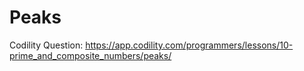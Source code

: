 # Peaks
Codility Question: https://app.codility.com/programmers/lessons/10-prime_and_composite_numbers/peaks/
